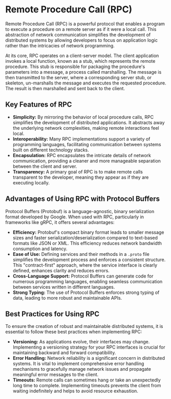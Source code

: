 # Remote Procedure Call (RPC)

Remote Procedure Call (RPC) is a powerful protocol that enables a program to execute a procedure on a remote server as if it were a local call. This abstraction of network communication simplifies the development of distributed systems by allowing developers to focus on application logic rather than the intricacies of network programming.

At its core, RPC operates on a client-server model. The client application invokes a local function, known as a stub, which represents the remote procedure. This stub is responsible for packaging the procedure's parameters into a message, a process called marshalling. The message is then transmitted to the server, where a corresponding server stub, or skeleton, un-marshalls the message and executes the requested procedure. The result is then marshalled and sent back to the client.

## Key Features of RPC

- **Simplicity:** By mirroring the behavior of local procedure calls, RPC simplifies the development of distributed applications. It abstracts away the underlying network complexities, making remote interactions feel local.
- **Interoperability:** Many RPC implementations support a variety of programming languages, facilitating communication between systems built on different technology stacks.
- **Encapsulation:** RPC encapsulates the intricate details of network communication, providing a cleaner and more manageable separation between the client and server.
- **Transparency:** A primary goal of RPC is to make remote calls transparent to the developer, meaning they appear as if they are executing locally.

## Advantages of Using RPC with Protocol Buffers

Protocol Buffers (Protobuf) is a language-agnostic, binary serialization format developed by Google. When used with RPC, particularly in frameworks like gRPC, it offers several advantages:

- **Efficiency:** Protobuf's compact binary format leads to smaller message sizes and faster serialization/deserialization compared to text-based formats like JSON or XML. This efficiency reduces network bandwidth consumption and latency.
- **Ease of Use:** Defining services and their methods in a `.proto` file simplifies the development process and enforces a consistent structure. This "contract-first" approach, where the service interface is clearly defined, enhances clarity and reduces errors.
- **Cross-Language Support:** Protocol Buffers can generate code for numerous programming languages, enabling seamless communication between services written in different languages.
- **Strong Typing:** The use of Protocol Buffers enforces strong typing of data, leading to more robust and maintainable APIs.

## Best Practices for Using RPC

To ensure the creation of robust and maintainable distributed systems, it is essential to follow these best practices when implementing RPC:

- **Versioning:** As applications evolve, their interfaces may change. Implementing a versioning strategy for your RPC interfaces is crucial for maintaining backward and forward compatibility.
- **Error Handling:** Network reliability is a significant concern in distributed systems. It is vital to implement comprehensive error handling mechanisms to gracefully manage network issues and propagate meaningful error messages to the client.
- **Timeouts:** Remote calls can sometimes hang or take an unexpectedly long time to complete. Implementing timeouts prevents the client from waiting indefinitely and helps to avoid resource exhaustion.
